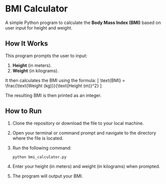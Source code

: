 # BMI Calculator

A simple Python program to calculate the **Body Mass Index (BMI)** based on user input for height and weight.

## How It Works

This program prompts the user to input:
1. **Height** (in meters).
2. **Weight** (in kilograms).

It then calculates the BMI using the formula:
\[ \text{BMI} = \frac{\text{Weight (kg)}}{\text{Height (m)}^2} \]

The resulting BMI is then printed as an integer.

## How to Run

1. Clone the repository or download the file to your local machine.
2. Open your terminal or command prompt and navigate to the directory where the file is located.
3. Run the following command:

   ```bash
   python bmi_calculator.py
4. Enter your height (in meters) and weight (in kilograms) when prompted.
5. The program will output your BMI.
